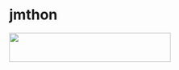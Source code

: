 # jmthon

<p align="left"><a href="https://heroku.com/deploy?template=https://github.com/HOTAROSOR/roz"> <img src="https://img.shields.io/badge/Deploy%20To%20Heroku-purple?style=for-the-badge&logo=heroku" width="320" height="58.45"/></a></p>
